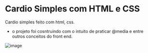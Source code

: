 # Cardio Simples com HTML e CSS

Cardio simples feito com html, css.

- o projeto foi cosntruindo com o intuito de praticar @media e entre outros conceitos do front end.

![image](https://github.com/carlos676767/card-estaticas/assets/139733392/82df5777-eabe-4cad-9c91-a3bdeb528b73)
